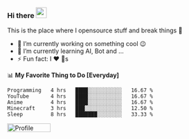 ### Hi there <img src="https://media.giphy.com/media/hvRJCLFzcasrR4ia7z/giphy.gif" width="25px">
This is the place where I opensource stuff and break things :rofl:

- 🔭 I’m currently working on something cool :wink:
- 🌱 I’m currently learning AI, Bot and ...
- ⚡ Fun fact: I :heart: :dog:s

📊 **My Favorite Thing to Do [Everyday]**
```text
Programming   4 hrs   ████░░░░░░░░░░░   16.67 % 
YouTube       4 hrs   ████░░░░░░░░░░░   16.67 % 
Anime         4 hrs   ████░░░░░░░░░░░   16.67 % 
Minecraft     3 hrs   ███░░░░░░░░░░░░   12.50 % 
Sleep         8 hrs   ███████░░░░░░░░   33.33 % 
```  
<img src="https://komarev.com/ghpvc/?username=darktet&color=red&style=flat-square" alt="Profile Views Counter" height="20" width="100" overflow="hidden"/>  
